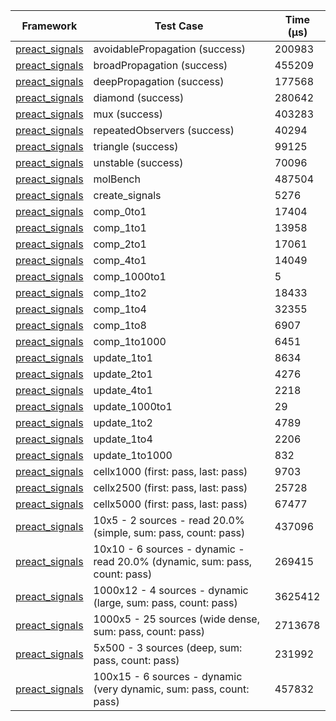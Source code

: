 | Framework | Test Case | Time (μs) |
| --- | --- | --- |
| [preact_signals](https://pub.dev/packages/preact_signals) | avoidablePropagation (success) | 200983 |
| [preact_signals](https://pub.dev/packages/preact_signals) | broadPropagation (success) | 455209 |
| [preact_signals](https://pub.dev/packages/preact_signals) | deepPropagation (success) | 177568 |
| [preact_signals](https://pub.dev/packages/preact_signals) | diamond (success) | 280642 |
| [preact_signals](https://pub.dev/packages/preact_signals) | mux (success) | 403283 |
| [preact_signals](https://pub.dev/packages/preact_signals) | repeatedObservers (success) | 40294 |
| [preact_signals](https://pub.dev/packages/preact_signals) | triangle (success) | 99125 |
| [preact_signals](https://pub.dev/packages/preact_signals) | unstable (success) | 70096 |
| [preact_signals](https://pub.dev/packages/preact_signals) | molBench | 487504 |
| [preact_signals](https://pub.dev/packages/preact_signals) | create_signals | 5276 |
| [preact_signals](https://pub.dev/packages/preact_signals) | comp_0to1 | 17404 |
| [preact_signals](https://pub.dev/packages/preact_signals) | comp_1to1 | 13958 |
| [preact_signals](https://pub.dev/packages/preact_signals) | comp_2to1 | 17061 |
| [preact_signals](https://pub.dev/packages/preact_signals) | comp_4to1 | 14049 |
| [preact_signals](https://pub.dev/packages/preact_signals) | comp_1000to1 | 5 |
| [preact_signals](https://pub.dev/packages/preact_signals) | comp_1to2 | 18433 |
| [preact_signals](https://pub.dev/packages/preact_signals) | comp_1to4 | 32355 |
| [preact_signals](https://pub.dev/packages/preact_signals) | comp_1to8 | 6907 |
| [preact_signals](https://pub.dev/packages/preact_signals) | comp_1to1000 | 6451 |
| [preact_signals](https://pub.dev/packages/preact_signals) | update_1to1 | 8634 |
| [preact_signals](https://pub.dev/packages/preact_signals) | update_2to1 | 4276 |
| [preact_signals](https://pub.dev/packages/preact_signals) | update_4to1 | 2218 |
| [preact_signals](https://pub.dev/packages/preact_signals) | update_1000to1 | 29 |
| [preact_signals](https://pub.dev/packages/preact_signals) | update_1to2 | 4789 |
| [preact_signals](https://pub.dev/packages/preact_signals) | update_1to4 | 2206 |
| [preact_signals](https://pub.dev/packages/preact_signals) | update_1to1000 | 832 |
| [preact_signals](https://pub.dev/packages/preact_signals) | cellx1000 (first: pass, last: pass) | 9703 |
| [preact_signals](https://pub.dev/packages/preact_signals) | cellx2500 (first: pass, last: pass) | 25728 |
| [preact_signals](https://pub.dev/packages/preact_signals) | cellx5000 (first: pass, last: pass) | 67477 |
| [preact_signals](https://pub.dev/packages/preact_signals) | 10x5 - 2 sources - read 20.0% (simple, sum: pass, count: pass) | 437096 |
| [preact_signals](https://pub.dev/packages/preact_signals) | 10x10 - 6 sources - dynamic - read 20.0% (dynamic, sum: pass, count: pass) | 269415 |
| [preact_signals](https://pub.dev/packages/preact_signals) | 1000x12 - 4 sources - dynamic (large, sum: pass, count: pass) | 3625412 |
| [preact_signals](https://pub.dev/packages/preact_signals) | 1000x5 - 25 sources (wide dense, sum: pass, count: pass) | 2713678 |
| [preact_signals](https://pub.dev/packages/preact_signals) | 5x500 - 3 sources (deep, sum: pass, count: pass) | 231992 |
| [preact_signals](https://pub.dev/packages/preact_signals) | 100x15 - 6 sources - dynamic (very dynamic, sum: pass, count: pass) | 457832 |
